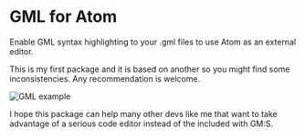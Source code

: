 # GML for Atom

Enable GML syntax highlighting to your .gml files to use Atom as an external editor.

This is my first package and it is based on another so you might find some inconsistencies. Any recommendation is welcome.


![GML example](http://i.imgur.com/WIFVyAr.png)

I hope this package can help many other devs like me that want to take advantage of a serious code editor instead of the included with GM:S.